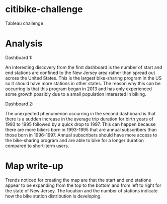 # citibike-challenge
Tableau challenge

# Analysis

Dashboard 1:

An interesting discovery from the first dashboard is the number of start and end stations are confined to the New Jersey area rather than spread out across the United States. This is the largest bike-sharing program in the US so it should have more stations in other states. The reason why this can be occurring is that this program began in 2013 and has only experienced some growth possibly due to a small population interested in biking.

Dashboard 2:

The unexpected phenomenon occurring in the second dashboard is that there is a sudden increase in the average trip duration for birth years of 1993 to 1995 followed by a quick drop to 1997. This can happen because there are more bikers born in 1993-1995 that are annual subscribers than those born in 1996-1997. Annual subscribers should have more access to the bike-sharing program and are able to bike for a longer duration compared to short-term users.

# Map write-up

Trends noticed for creating the map are that the start and end stations appear to be expanding from the top to the bottom and from left to right for the state of New Jersey. The location and the number of stations indicate how the bike station distribution is developing.

